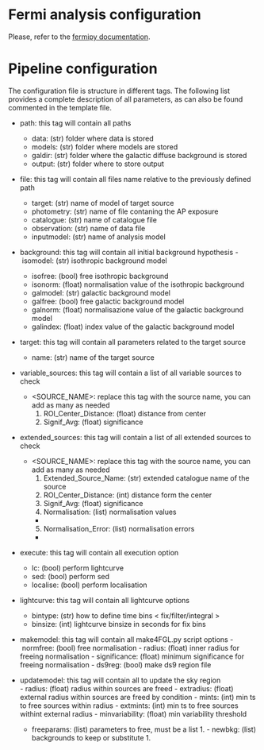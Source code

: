 # Fermi analysis configuration

Please, refer to the [fermipy documentation](https://fermipy.readthedocs.io/en/latest/).

# Pipeline configuration

The configuration file is structure in different tags. The following list provides a complete description of all parameters, as can also be found commented in the template file.

* path: this tag will contain all paths
  - data: (str) folder where data is stored        
  - models: (str) folder where models are stored
  - galdir: (str) folder where the galactic diffuse background is stored
  - output: (str) folder where to store output

* file: this tag will contain all files name relative to the previously defined path
  - target: (str) name of model of target source 
  - photometry: (str) name of file contaning the AP exposure 
  - catalogue: (str) name of catalogue file
  - observation: (str) name of data file
  - inputmodel: (str) name of analysis model 

* background: this tag will contain all initial background hypothesis
  - isomodel: (str) isothropic background model
  - isofree: (bool) free isothropic background
  - isonorm: (float) normalisation value of the isothropic background
  - galmodel: (str) galactic background model
  - galfree: (bool) free galactic background model
  - galnorm: (float) normalisazione value of the galactic background model
  - galindex: (float) index value of the galactic background model

* target: this tag will contain all parameters related to the target source
  - name: (str) name of the target source

* variable_sources: this tag will contain a list of all variable sources to check 
  - <SOURCE_NAME>: replace this tag with the source name, you can add as many as needed
    1. ROI_Center_Distance: (float) distance from center
    2. Signif_Avg: (float) significance

* extended_sources: this tag will contain a list of all extended sources to check 
  - <SOURCE_NAME>: replace this tag with the source name, you can add as many as needed
    1. Extended_Source_Name: (str) extended catalogue name of the source
    2. ROI_Center_Distance: (int) distance form the center
    3. Signif_Avg: (float) significance
    4. Normalisation: (list) normalisation values
      - 
    5. Normalisation_Error: (list) normalisation errors
      - 

* execute: this tag will contain all execution option
  - lc: (bool) perform lightcurve
  - sed: (bool) perform sed
  - localise: (bool) perform localisation

* lightcurve: this tag will contain all lightcurve options
  - bintype: (str) how to define time bins < fix/filter/integral >
  - binsize: (int) lightcurve binsize in seconds for fix bins

* makemodel: this tag will contain all make4FGL.py script options
  - normfree: (bool) free normalisation
  - radius: (float) inner radius for freeing normalisation
  - significance: (float) minimum significance for freeing normalisation
  - ds9reg: (bool) make ds9 region file

* updatemodel: this tag will contain all to update the sky region  
  - radius: (float) radius within sources are freed
  - extradius: (float) external radius within sources are freed by condition
  - mints: (int) min ts to free sources within radius
  - extmints: (int) min ts to free sources withint external radius
  - minvariability: (float) min variability threshold
  - freeparams: (list) parameters to free, must be a list
    1.
  - newbkg: (list) backgrounds to keep or substitute
    1. 
